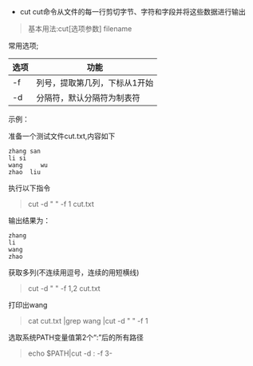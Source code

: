 * cut  cut命令从文件的每一行剪切字节、字符和字段并将这些数据进行输出

> 基本用法:cut[选项参数] filename

常用选项;

选项|功能
---|---
-f|列号，提取第几列，下标从1开始
-d|分隔符，默认分隔符为制表符

示例：

准备一个测试文件cut.txt,内容如下
```
zhang san
li si
wang     wu
zhao  liu
```
执行以下指令
> cut -d " " -f 1 cut.txt

输出结果为：
```
zhang
li
wang
zhao
```
获取多列(不连续用逗号，连续的用短横线)

> cut -d " " -f 1,2 cut.txt

打印出wang

> cat cut.txt |grep wang |cut -d " " -f 1

选取系统PATH变量值第2个“:”后的所有路径

> echo $PATH|cut -d : -f 3-

